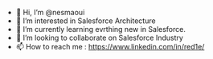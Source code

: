 - 👋 Hi, I’m @nesmaoui
- 👀 I’m interested in Salesforce Architecture
- 🌱 I’m currently learning evrthing new in Salesforce.
- 💞️ I’m looking to collaborate on Salesforce Industry 
- 📫 How to reach me : https://www.linkedin.com/in/red1e/

<!---
nesmaoui/nesmaoui is a ✨ special ✨ repository because its `README.md` (this file) appears on your GitHub profile.
You can click the Preview link to take a look at your changes.
--->

